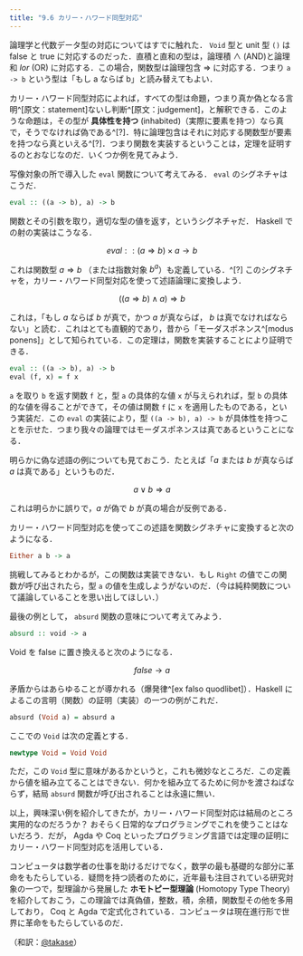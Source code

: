 ```yaml
---
title: "9.6 カリー・ハワード同型対応"
---
```


論理学と代数データ型の対応についてはすでに触れた． `Void` 型と unit 型 `()` は false と true に対応するのだった．直積と直和の型は，論理積 $\land$ (AND)と論理和 $lor$ (OR) に対応する．この場合，関数型は論理包含 $\Rightarrow$ に対応する．つまり `a -> b` という型は「もし a ならば b」と読み替えてもよい．

カリー・ハワード同型対応によれば，すべての型は命題，つまり真か偽となる言明^[原文：statement]ないし判断^[原文：judgement]，と解釈できる．このような命題は，その型が **具体性を持つ** (inhabited)（実際に要素を持つ）なら真で，そうでなければ偽である^[?]．特に論理包含はそれに対応する関数型が要素を持つなら真といえる^[?]．つまり関数を実装するということは，定理を証明するのとおなじなのだ．いくつか例を見てみよう．

写像対象の所で導入した `eval` 関数について考えてみる． `eval` のシグネチャはこうだ．

```haskell
eval :: ((a -> b), a) -> b
```

関数とその引数を取り，適切な型の値を返す，というシグネチャだ． Haskell での射の実装はこうなる．

$$ eval :: (a \Rightarrow b) \times a \rightarrow b $$

これは関数型 $a \Rightarrow b$ （または指数対象 $b^a$）も定義している．^[?] このシグネチャを，カリー・ハワード同型対応を使って述語論理に変換しよう．

$$ ((a \Rightarrow b) \land a) \Rightarrow b $$

これは，「もし $a$ ならば $b$ が真で，かつ $a$ が真ならば， $b$ は真でなければならない」と読む．これはとても直観的であり，昔から「モーダスポネンス^[modus ponens]」として知られている．この定理は，関数を実装することにより証明できる．

```haskell
eval :: ((a -> b), a) -> b
eval (f, x) = f x
```

`a` を取り `b` を返す関数 `f` と，型 `a` の具体的な値 `x` が与えられれば，型 `b` の具体的な値を得ることができて，その値は関数 `f` に `x` を適用したものである，という実装だ．この `eval` の実装により，型 `((a -> b), a) -> b` が具体性を持つことを示せた．つまり我々の論理ではモーダスポネンスは真であるということになる．

明らかに偽な述語の例についても見ておこう．たとえば「$a$ または $b$ が真ならば $a$ は真である」というものだ．

$$ a \lor b \Rightarrow a $$

これは明らかに誤りで，$a$ が偽で $b$ が真の場合が反例である．

カリー・ハワード同型対応を使ってこの述語を関数シグネチャに変換すると次のようになる．

```haskell
Either a b -> a
```

挑戦してみるとわかるが，この関数は実装できない．もし `Right` の値でこの関数が呼び出されたら，型 `a` の値を生成しようがないのだ．（今は純粋関数について議論していることを思い出してほしい．）

最後の例として， `absurd` 関数の意味について考えてみよう．

```haskell
absurd :: void -> a
```

Void を false に置き換えると次のようになる．

$$ false \rightarrow a $$

矛盾からはあらゆることが導かれる（爆発律^[ex falso quodlibet]）．Haskell によるこの言明（関数）の証明（実装）の一つの例がこれだ．

```haskell
absurd (Void a) = absurd a
```
ここでの `Void` は次の定義とする．

```haskell
newtype Void = Void Void
```

ただ，この `Void` 型に意味があるかというと，これも微妙なところだ．この定義から値を組み立てることはできない．何かを組み立てるために何かを渡さねばならず，結局 `absurd` 関数が呼び出されることは永遠に無い．

以上，興味深い例を紹介してきたが，カリー・ハワード同型対応は結局のところ実用的なのだろうか？ おそらく日常的なプログラミングでこれを使うことはないだろう．だが， Agda や Coq といったプログラミング言語では定理の証明にカリー・ハワード同型対応を活用している．

コンピュータは数学者の仕事を助けるだけでなく，数学の最も基礎的な部分に革命をもたらしている．疑問を持つ読者のために，近年最も注目されている研究対象の一つで，型理論から発展した **ホモトピー型理論** (Homotopy Type Theory) を紹介しておこう，この理論では真偽値，整数，積，余積，関数型その他を多用しており， Coq と Agda で定式化されている．コンピュータは現在進行形で世界に革命をもたらしているのだ．

（和訳：[@takase](https://zenn.dev/takase)）
